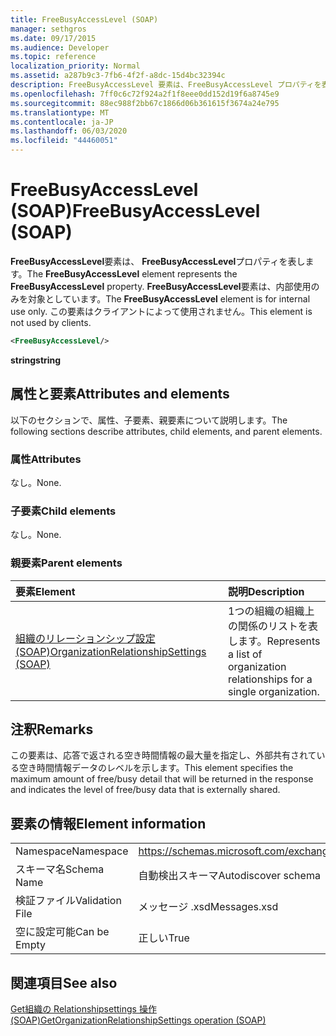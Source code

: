 ```yaml
---
title: FreeBusyAccessLevel (SOAP)
manager: sethgros
ms.date: 09/17/2015
ms.audience: Developer
ms.topic: reference
localization_priority: Normal
ms.assetid: a287b9c3-7fb6-4f2f-a8dc-15d4bc32394c
description: FreeBusyAccessLevel 要素は、FreeBusyAccessLevel プロパティを表します。 FreeBusyAccessLevel 要素は、内部使用のみを対象としています。 この要素はクライアントによって使用されません。
ms.openlocfilehash: 7ff0c6c72f924a2f1f8eee0dd152d19f6a8745e9
ms.sourcegitcommit: 88ec988f2bb67c1866d06b361615f3674a24e795
ms.translationtype: MT
ms.contentlocale: ja-JP
ms.lasthandoff: 06/03/2020
ms.locfileid: "44460051"
---
```

# <a name="freebusyaccesslevel-soap"></a><span data-ttu-id="18df9-105">FreeBusyAccessLevel (SOAP)</span><span class="sxs-lookup"><span data-stu-id="18df9-105">FreeBusyAccessLevel (SOAP)</span></span>

<span data-ttu-id="18df9-106">**FreeBusyAccessLevel**要素は、 **FreeBusyAccessLevel**プロパティを表します。</span><span class="sxs-lookup"><span data-stu-id="18df9-106">The **FreeBusyAccessLevel** element represents the **FreeBusyAccessLevel** property.</span></span> <span data-ttu-id="18df9-107">**FreeBusyAccessLevel**要素は、内部使用のみを対象としています。</span><span class="sxs-lookup"><span data-stu-id="18df9-107">The **FreeBusyAccessLevel** element is for internal use only.</span></span> <span data-ttu-id="18df9-108">この要素はクライアントによって使用されません。</span><span class="sxs-lookup"><span data-stu-id="18df9-108">This element is not used by clients.</span></span> 
  
```XML
<FreeBusyAccessLevel/>
```

 <span data-ttu-id="18df9-109">**string**</span><span class="sxs-lookup"><span data-stu-id="18df9-109">**string**</span></span>
## <a name="attributes-and-elements"></a><span data-ttu-id="18df9-110">属性と要素</span><span class="sxs-lookup"><span data-stu-id="18df9-110">Attributes and elements</span></span>

<span data-ttu-id="18df9-111">以下のセクションで、属性、子要素、親要素について説明します。</span><span class="sxs-lookup"><span data-stu-id="18df9-111">The following sections describe attributes, child elements, and parent elements.</span></span>
  
### <a name="attributes"></a><span data-ttu-id="18df9-112">属性</span><span class="sxs-lookup"><span data-stu-id="18df9-112">Attributes</span></span>

<span data-ttu-id="18df9-113">なし。</span><span class="sxs-lookup"><span data-stu-id="18df9-113">None.</span></span>
  
### <a name="child-elements"></a><span data-ttu-id="18df9-114">子要素</span><span class="sxs-lookup"><span data-stu-id="18df9-114">Child elements</span></span>

<span data-ttu-id="18df9-115">なし。</span><span class="sxs-lookup"><span data-stu-id="18df9-115">None.</span></span>
  
### <a name="parent-elements"></a><span data-ttu-id="18df9-116">親要素</span><span class="sxs-lookup"><span data-stu-id="18df9-116">Parent elements</span></span>

|<span data-ttu-id="18df9-117">**要素**</span><span class="sxs-lookup"><span data-stu-id="18df9-117">**Element**</span></span>|<span data-ttu-id="18df9-118">**説明**</span><span class="sxs-lookup"><span data-stu-id="18df9-118">**Description**</span></span>|
|:-----|:-----|
|[<span data-ttu-id="18df9-119">組織のリレーションシップ設定 (SOAP)</span><span class="sxs-lookup"><span data-stu-id="18df9-119">OrganizationRelationshipSettings (SOAP)</span></span>](organizationrelationshipsettings-soap.md) <br/> |<span data-ttu-id="18df9-120">1つの組織の組織上の関係のリストを表します。</span><span class="sxs-lookup"><span data-stu-id="18df9-120">Represents a list of organization relationships for a single organization.</span></span>  <br/> |
   
## <a name="remarks"></a><span data-ttu-id="18df9-121">注釈</span><span class="sxs-lookup"><span data-stu-id="18df9-121">Remarks</span></span>

<span data-ttu-id="18df9-122">この要素は、応答で返される空き時間情報の最大量を指定し、外部共有されている空き時間情報データのレベルを示します。</span><span class="sxs-lookup"><span data-stu-id="18df9-122">This element specifies the maximum amount of free/busy detail that will be returned in the response and indicates the level of free/busy data that is externally shared.</span></span> 
  
## <a name="element-information"></a><span data-ttu-id="18df9-123">要素の情報</span><span class="sxs-lookup"><span data-stu-id="18df9-123">Element information</span></span>

|||
|:-----|:-----|
|<span data-ttu-id="18df9-124">Namespace</span><span class="sxs-lookup"><span data-stu-id="18df9-124">Namespace</span></span>  <br/> |https://schemas.microsoft.com/exchange/2010/Autodiscover  <br/> |
|<span data-ttu-id="18df9-125">スキーマ名</span><span class="sxs-lookup"><span data-stu-id="18df9-125">Schema Name</span></span>  <br/> |<span data-ttu-id="18df9-126">自動検出スキーマ</span><span class="sxs-lookup"><span data-stu-id="18df9-126">Autodiscover schema</span></span>  <br/> |
|<span data-ttu-id="18df9-127">検証ファイル</span><span class="sxs-lookup"><span data-stu-id="18df9-127">Validation File</span></span>  <br/> |<span data-ttu-id="18df9-128">メッセージ .xsd</span><span class="sxs-lookup"><span data-stu-id="18df9-128">Messages.xsd</span></span>  <br/> |
|<span data-ttu-id="18df9-129">空に設定可能</span><span class="sxs-lookup"><span data-stu-id="18df9-129">Can be Empty</span></span>  <br/> |<span data-ttu-id="18df9-130">正しい</span><span class="sxs-lookup"><span data-stu-id="18df9-130">True</span></span>  <br/> |
   
## <a name="see-also"></a><span data-ttu-id="18df9-131">関連項目</span><span class="sxs-lookup"><span data-stu-id="18df9-131">See also</span></span>



[<span data-ttu-id="18df9-132">Get組織の Relationshipsettings 操作 (SOAP)</span><span class="sxs-lookup"><span data-stu-id="18df9-132">GetOrganizationRelationshipSettings operation (SOAP)</span></span>](getorganizationrelationshipsettings-operation-soap.md)

